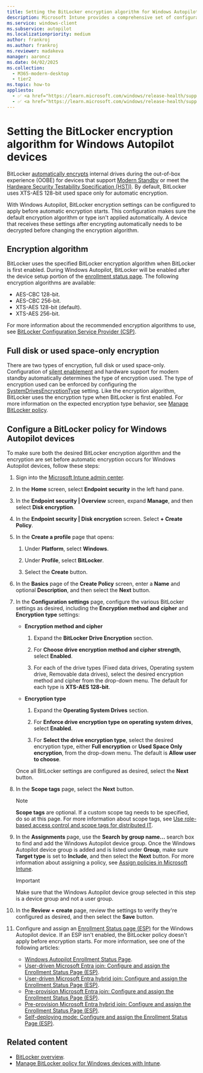 ```yaml
---
title: Setting the BitLocker encryption algorithm for Windows Autopilot devices
description: Microsoft Intune provides a comprehensive set of configuration options to manage BitLocker on Windows devices.
ms.service: windows-client
ms.subservice: autopilot
ms.localizationpriority: medium
author: frankroj
ms.author: frankroj
ms.reviewer: madakeva
manager: aaroncz
ms.date: 04/02/2025
ms.collection:
  - M365-modern-desktop
  - tier2
ms.topic: how-to
appliesto:
  - ✅ <a href="https://learn.microsoft.com/windows/release-health/supported-versions-windows-client" target="_blank">Windows 11</a>
  - ✅ <a href="https://learn.microsoft.com/windows/release-health/supported-versions-windows-client" target="_blank">Windows 10</a>
---
```


# Setting the BitLocker encryption algorithm for Windows Autopilot devices

BitLocker [automatically encrypts](/windows-hardware/design/device-experiences/oem-bitlocker#bitlocker-automatic-device-encryption) internal drives during the out-of-box experience (OOBE) for devices that support [Modern Standby](/windows-hardware/design/device-experiences/modern-standby) or meet the [Hardware Security Testability Specification (HSTI)](/windows-hardware/test/hlk/testref/hardware-security-testability-specification). By default, BitLocker uses XTS-AES 128-bit used space only for automatic encryption.

With Windows Autopilot, BitLocker encryption settings can be configured to apply before automatic encryption starts. This configuration makes sure the default encryption algorithm or type isn't applied automatically. A device that receives these settings after encrypting automatically needs to be decrypted before changing the encryption algorithm.

## Encryption algorithm

BitLocker uses the specified BitLocker encryption algorithm when BitLocker is first enabled. During Windows Autopilot, BitLocker will be enabled after the device setup portion of the [enrollment status page](enrollment-status.md). The following encryption algorithms are available:

- AES-CBC 128-bit.
- AES-CBC 256-bit.
- XTS-AES 128-bit (default).
- XTS-AES 256-bit.

For more information about the recommended encryption algorithms to use, see [BitLocker Configuration Service Provider (CSP)](/windows/client-management/mdm/bitlocker-csp).

## Full disk or used space-only encryption

There are two types of encryption, full disk or used space-only. Configuration of [silent enablement](/mem/intune-service/protect/encrypt-devices#silently-enable-bitlocker-on-devices) and hardware support for modern standby automatically determines the type of encryption used. The type of encryption used can be enforced by configuring the [SystemDrivesEncryptionType](/windows/client-management/mdm/bitlocker-csp) setting. Like the encryption algorithm, BitLocker uses the encryption type when BitLocker is first enabled. For more information on the expected encryption type behavior, see [Manage BitLocker policy](/mem/intune-service/protect/encrypt-devices#full-disk-vs-used-space-only-encryption).

## Configure a BitLocker policy for Windows Autopilot devices

To make sure both the desired BitLocker encryption algorithm and the encryption are set before automatic encryption occurs for Windows Autopilot devices, follow these steps:

1. Sign into the [Microsoft Intune admin center](https://go.microsoft.com/fwlink/?linkid=2109431).

1. In the **Home** screen, select **Endpoint security** in the left hand pane.

1. In the **Endpoint security | Overview** screen, expand **Manage**, and then select **Disk encryption**.

1. In the **Endpoint security | Disk encryption** screen. Select **+ Create Policy**.

1. In the **Create a profile** page that opens:

   1. Under **Platform**, select **Windows**.

   1. Under **Profile**, select **BitLocker**.

   1. Select the **Create** button.

1. In the **Basics** page of the **Create Policy** screen, enter a **Name** and optional **Description**, and then select the **Next** button.

1. In the **Configuration settings** page, configure the various BitLocker settings as desired, including the **Encryption method and cipher** and **Encryption type** settings:

   - **Encryption method and cipher**

     1. Expand the **BitLocker Drive Encryption** section.

     1. For **Choose drive encryption method and cipher strength**, select **Enabled**.

     1. For each of the drive types (Fixed data drives, Operating system drive, Removable data drives), select the desired encryption method and cipher from the drop-down menu. The default for each type is **XTS-AES 128-bit**.

   - **Encryption type**

     1. Expand the **Operating System Drives** section.

     1. For **Enforce drive encryption type on operating system drives**, select **Enabled**.

     1. For **Select the drive encryption type**, select the desired encryption type, either **Full encryption** or **Used Space Only encryption**, from the drop-down menu. The default is **Allow user to choose**.

    Once all BitLocker settings are configured as desired, select the **Next** button.

1. In the **Scope tags** page, select the **Next** button.

    > [!NOTE]
    >
    > **Scope tags** are optional. If a custom scope tag needs to be specified, do so at this page. For more information about scope tags, see [Use role-based access control and scope tags for distributed IT](/mem/intune-service/fundamentals/scope-tags).

1. In the **Assignments** page, use the **Search by group name...** search box to find and add the Windows Autopilot device group. Once the  Windows Autopilot device group is added and is listed under **Group**, make sure **Target type** is set to **Include**, and then select the **Next** button. For more information about assigning a policy, see [Assign policies in Microsoft Intune](/mem/intune-service/configuration/device-profile-assign).

    > [!IMPORTANT]
    >
    > Make sure that the Windows Autopilot device group selected in this step is a device group and not a user group.

1. In the **Review + create** page, review the settings to verify they're configured as desired, and then select the **Save** button.

1. Configure and assign an [Enrollment Status page (ESP)](enrollment-status.md) for the Windows Autopilot device. If an ESP isn't enabled, the BitLocker policy doesn't apply before encryption starts. For more information, see one of the following articles:

   - [Windows Autopilot Enrollment Status Page](enrollment-status.md).
   - [User-driven Microsoft Entra join: Configure and assign the Enrollment Status Page (ESP)](tutorial/user-driven/azure-ad-join-esp.md).
   - [User-driven Microsoft Entra hybrid join: Configure and assign the Enrollment Status Page (ESP)](tutorial/user-driven/hybrid-azure-ad-join-esp.md).
   - [Pre-provision Microsoft Entra join: Configure and assign the Enrollment Status Page (ESP)](tutorial/pre-provisioning/azure-ad-join-esp.md).
   - [Pre-provision Microsoft Entra hybrid join: Configure and assign the Enrollment Status Page (ESP)](tutorial/pre-provisioning/hybrid-azure-ad-join-esp.md).
   - [Self-deploying mode: Configure and assign the Enrollment Status Page (ESP)](tutorial/self-deploying/self-deploying-esp.md).

## Related content

- [BitLocker overview](/windows/security/information-protection/bitlocker/bitlocker-overview).
- [Manage BitLocker policy for Windows devices with Intune](/mem/intune-service/protect/encrypt-devices).
